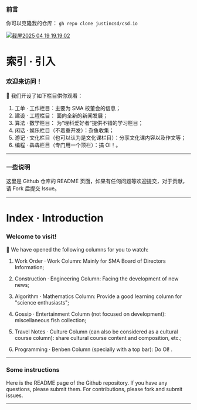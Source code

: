 ### 前言
你可以克隆我的仓库：
`gh repo clone justincsd/csd.io`


[![截屏2025 04 19 19.19.02](https://s1.imagehub.cc/images/2025/04/20/4e89ed052b9e26dda5d47f74fe139fb1.png)](https://www.imagehub.cc/image/%E6%88%AA%E5%B1%8F2025-04-19-19.19.02.InOo5O)

# 索引 · 引入

### 欢迎来访问！

🏅 我们开设了如下栏目供你观看：

1. 工单 · 工作栏目：主要为 SMA 校董会的信息；
2. 建设 · 工程栏目： 面向全新的新闻发展；
3. 算法 · 数学栏目： 为“理科爱好者”提供不错的学习栏目；
4. 闲话 · 娱乐栏目（不着重开发）：杂鱼收集；
5. 游记 · 文化栏目（也可以认为是文化课栏目）：分享文化课内容以及作文等；
6. 编程 · 犇犇栏目（专门用一个顶栏）：搞 OI！。

---

### 一些说明

这里是 Github 仓库的 README 页面，如果有任何问题等欢迎提交，对于贡献，请 Fork 后提交 Issue。

---
# Index · Introduction

### Welcome to visit!

🏅 We have opened the following columns for you to watch:

1. Work Order · Work Column: Mainly for SMA Board of Directors Information;

2. Construction · Engineering Column: Facing the development of new news;

3. Algorithm · Mathematics Column: Provide a good learning column for "science enthusiasts";

4. Gossip · Entertainment Column (not focused on development): miscellaneous fish collection;

5. Travel Notes · Culture Column (can also be considered as a cultural course column): share cultural course content and composition, etc.;

6. Programming · Benben Column (specially with a top bar): Do OI! .

---

### Some instructions

Here is the README page of the Github repository. If you have any questions, please submit them. For contributions, please fork and submit issues.

---
